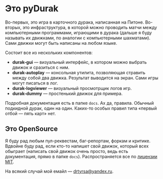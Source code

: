 # Это pyDurak
Во-первых, это игра в карточного дурака, написанная на Питоне. Во-вторых, это инфраструктура, в которой можно проводить матчи между компьютерными программами, играющими в дурака (дальше я буду называть их движками, по аналогии с компьютерными шахматами). Сами движки могут быть написаны на любом языке.

Состоит все из нескольких компонентов:
  - **durak-gui** — визуальный интерфейс, в котором можно выбрать движок и сразиться с ним.
  - **durak-autoplay** — консольная утилита, позволяющая стравить между собой два движка. Результат выводится на экран. Сами игры могут писаться в лог.
  - **durak-logviewer** — визуальный просмотрщик логов игр.
  - **durak-dummy** — простенький движок для примера.

Подробная документация есть в папке `docs`. Ах да, правила. Обычный подкидной дурак, один на один. Каких-то особых правил типа «первый отбой — пять карт» нет.

## Это OpenSource
Я буду рад любым пул-реквестам, баг-репортам, форкам и критике. Вдвойне буду рад, если кто-то напишет свой движок, который всех обыграет (написать свой движок очень просто, ведь есть документация, прямо в папке `docs`). Распространяется все по [лицензии MIT](http://www.opensource.org/licenses/MIT).

На всякий случай мой емайл — [drtyrsa@yandex.ru](mailto:drtyrsa@yandex.ru).
